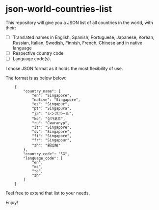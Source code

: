 # json-world-countries-list
This repository will give you a JSON list of all countries in the world, with their:
- [ ] Translated names in English, Spanish, Portuguese, Japanese, Korean, Russian, Italian, Swedish, Finnish, French, Chinese and in native language 
- [ ] Respective country code
- [ ] Language code(s).

I chose JSON format as it holds the most flexibility of use.

The format is as below below:
```
    {
        "country_name": {
            "en": "Singapore",
            "native": "Singapore",
            "es": "Singapur",
            "pt": "Singapura",
            "ja": "シンガポール",
            "ko": "싱가포르",
            "ru": "Сингапур",
            "it": "Singapore",
            "sv": "Singapore",
            "fi": "Singapore",
            "fr": "Singapour",
            "zh": "新加坡"
        },
        "country_code": "SG",
        "language_code": [
            "en",
            "ms",
            "ta",
            "zh"
        ]
    }
```

Feel free to extend that list to your needs.

Enjoy!

